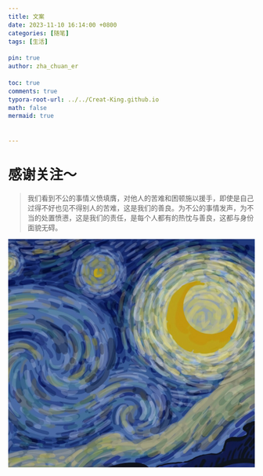 ```yaml
---
title: 文案
date: 2023-11-10 16:14:00 +0800
categories: [随笔]
tags: [生活]

pin: true
author: zha_chuan_er

toc: true
comments: true
typora-root-url: ../../Creat-King.github.io
math: false
mermaid: true


---
```


# 感谢关注～

> 我们看到不公的事情义愤填膺，对他人的苦难和困顿施以援手，即使是自己过得不好也见不得别人的苦难，这是我们的善良。为不公的事情发声，为不当的处置愤懑，这是我们的责任，是每个人都有的热忱与善良，这都与身份面貌无碍。

![梵高1](/assets/blog_res/2023-11-10-%E6%96%87%E6%A1%88.assets/%E6%A2%B5%E9%AB%981.png)

